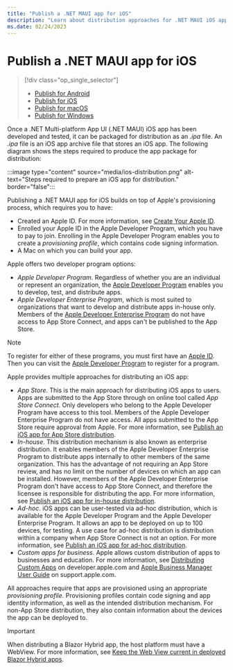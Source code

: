 ```yaml
---
title: "Publish a .NET MAUI app for iOS"
description: "Learn about distribution approaches for .NET MAUI iOS apps."
ms.date: 02/24/2023
---
```


# Publish a .NET MAUI app for iOS

> [!div class="op_single_selector"]
>
> - [Publish for Android](../../android/deployment/index.md)
> - [Publish for iOS](index.md)
> - [Publish for macOS](../../mac-catalyst/deployment/index.md)
> - [Publish for Windows](../../windows/deployment/overview.md)

Once a .NET Multi-platform App UI (.NET MAUI) iOS app has been developed and tested, it can be packaged for distribution as an *.ipa* file. An *.ipa* file is an iOS app archive file that stores an iOS app. The following diagram shows the steps required to produce the app package for distribution:

:::image type="content" source="media/ios-distribution.png" alt-text="Steps required to prepare an iOS app for distribution." border="false":::

Publishing a .NET MAUI app for iOS builds on top of Apple's provisioning process, which requires you to have:

- Created an Apple ID. For more information, see [Create Your Apple ID](https://appleid.apple.com/account).
- Enrolled your Apple ID in the Apple Developer Program, which you have to pay to join. Enrolling in the Apple Developer Program enables you to create a *provisioning profile*, which contains code signing information.
- A Mac on which you can build your app.

Apple offers two developer program options:

- *Apple Developer Program*. Regardless of whether you are an individual or represent an organization, the [Apple Developer Program](https://developer.apple.com/programs/) enables you to develop, test, and distribute apps.
- *Apple Developer Enterprise Program*, which is most suited to organizations that want to develop and distribute apps in-house only. Members of the [Apple Developer Enterprise Program](https://developer.apple.com/programs/enterprise/) do not have access to App Store Connect, and apps can't be published to the App Store.

> [!NOTE]
> To register for either of these programs, you must first have an [Apple ID](https://appleid.apple.com/). Then you can visit the [Apple Developer Program](https://developer.apple.com/programs/enroll/) to register for a program.

Apple provides multiple approaches for distributing an iOS app:

- *App Store*. This is the main approach for distributing iOS apps to users. Apps are submitted to the App Store through on online tool called *App Store Connect*. Only developers who belong to the Apple Developer Program have access to this tool. Members of the Apple Developer Enterprise Program do not have access. All apps submitted to the App Store require approval from Apple. For more information, see [Publish an iOS app for App Store distribution](publish-app-store.md).
- *In-house*. This distribution mechanism is also known as enterprise distribution. It enables members of the Apple Developer Enterprise Program to distribute apps internally to other members of the same organization. This has the advantage of not requiring an App Store review, and has no limit on the number of devices on which an app can be installed. However, members of the Apple Developer Enterprise Program don't have access to App Store Connect, and therefore the licensee is responsible for distributing the app. For more information, see [Publish an iOS app for in-house distribution](publish-in-house.md).
- *Ad-hoc*. iOS apps can be user-tested via ad-hoc distribution, which is available for the Apple Developer Program and the Apple Developer Enterprise Program. It allows an app to be deployed on up to 100 devices, for testing. A use case for ad-hoc distribution is distribution within a company when App Store Connect is not an option. For more information, see [Publish an iOS app for ad-hoc distribution](publish-ad-hoc.md).
- *Custom apps for business*. Apple allows custom distribution of apps to businesses and education. For more information, see [Distributing Custom Apps](https://developer.apple.com/custom-apps/) on developer.apple.com and [Apple Business Manager User Guide](https://support.apple.com/guide/apple-business-manager/welcome/web) on support.apple.com.

All approaches require that apps are provisioned using an appropriate *provisioning profile*. Provisioning profiles contain code signing and app identity information, as well as the intended distribution mechanism. For non-App Store distribution, they also contain information about the devices the app can be deployed to.

> [!IMPORTANT]
> When distributing a Blazor Hybrid app, the host platform must have a WebView. For more information, see [Keep the Web View current in deployed Blazor Hybrid apps](/aspnet/core/blazor/hybrid/security/security-considerations#keep-the-web-view-current-in-deployed-apps).
